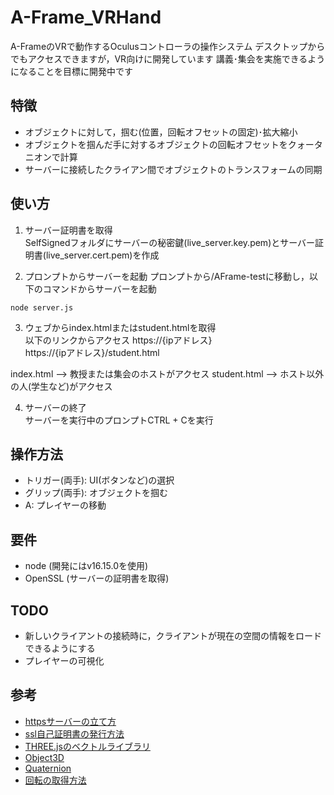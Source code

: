 # A-Frame_VRHand
A-FrameのVRで動作するOculusコントローラの操作システム
デスクトップからでもアクセスできますが，VR向けに開発しています
講義･集会を実施できるようになることを目標に開発中です

## 特徴
- オブジェクトに対して，掴む(位置，回転オフセットの固定)･拡大縮小
- オブジェクトを掴んだ手に対するオブジェクトの回転オフセットをクォータニオンで計算
- サーバーに接続したクライアン間でオブジェクトのトランスフォームの同期

## 使い方
1. サーバー証明書を取得  
SelfSignedフォルダにサーバーの秘密鍵(live_server.key.pem)とサーバー証明書(live_server.cert.pem)を作成  
  
2. プロンプトからサーバーを起動
プロンプトから/AFrame-testに移動し，以下のコマンドからサーバーを起動
  
```
node server.js
```
   
3. ウェブからindex.htmlまたはstudent.htmlを取得  
以下のリンクからアクセス
https://{ipアドレス}  
https://{ipアドレス}/student.html  

index.html --> 教授または集会のホストがアクセス
student.html --> ホスト以外の人(学生など)がアクセス

4. サーバーの終了  
サーバーを実行中のプロンプトCTRL + Cを実行  
  
## 操作方法
- トリガー(両手): UI(ボタンなど)の選択  
- グリップ(両手): オブジェクトを掴む
- A: プレイヤーの移動

## 要件
- node (開発にはv16.15.0を使用)
- OpenSSL (サーバーの証明書を取得)

## TODO
- 新しいクライアントの接続時に，クライアントが現在の空間の情報をロードできるようにする
- プレイヤーの可視化

## 参考
- [httpsサーバーの立て方](https://kaworu.jpn.org/javascript/node.js%E3%81%AB%E3%82%88%E3%82%8BHTTPS%E3%82%B5%E3%83%BC%E3%83%90%E3%81%AE%E4%BD%9C%E3%82%8A%E6%96%B9)
- [ssl自己証明書の発行方法](https://weblabo.oscasierra.net/openssl-gencert-1/)
- [THREE.jsのベクトルライブラリ](https://qiita.com/aa_debdeb/items/c58d5eda9a4052b5dd2f)
- [Object3D](https://threejs.org/docs/#api/en/core/Object3D.getWorldQuaternion)
- [Quaternion](https://threejs.org/docs/#api/en/math/Quaternion)
- [回転の取得方法](https://aframe.io/docs/1.4.0/introduction/developing-with-threejs.html)

